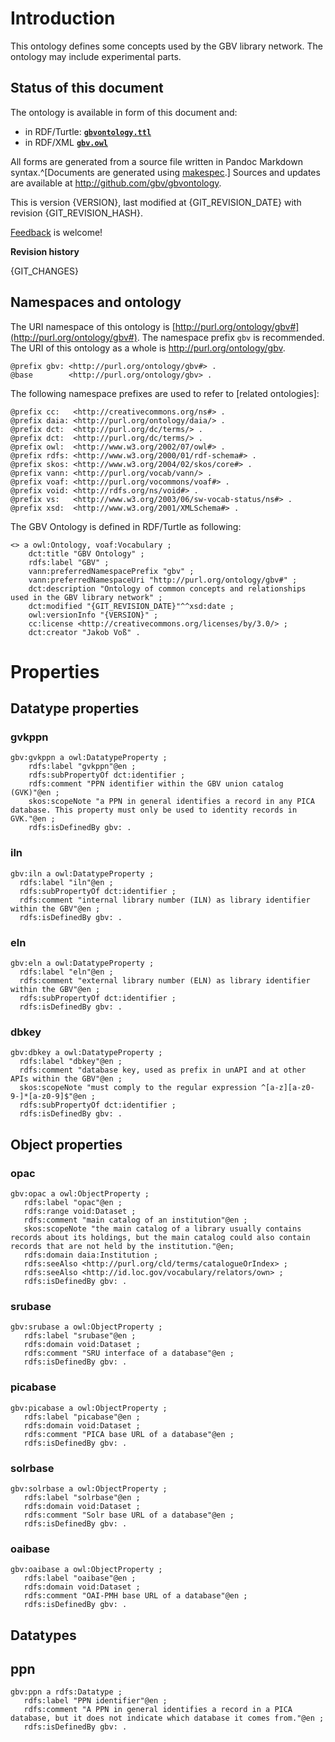 # Introduction

This ontology defines some concepts used by the GBV library network. The
ontology may include experimental parts.

## Status of this document

The ontology is available in form of this document and:

* in RDF/Turtle: [**`gbvontology.ttl`**](gbv.ttl) 
* in RDF/XML [**`gbv.owl`**](gbvontology.owl)

All forms are generated from a source file written in Pandoc Markdown
syntax.^[Documents are generated using
[makespec](http://jakobib.github.io/makespec/).] Sources and updates are
available at <http://github.com/gbv/gbvontology>.

This is version {VERSION}, last modified at {GIT_REVISION_DATE} with revision
{GIT_REVISION_HASH}.

[Feedback](https://github.com/gbv/gbv/issues) is welcome!

**Revision history**

{GIT_CHANGES}

## Namespaces and ontology

The URI namespace of this ontology is 
[http://purl.org/ontology/gbv#](http://purl.org/ontology/gbv#).
The namespace prefix `gbv` is recommended. The URI of this ontology as a whole
is <http://purl.org/ontology/gbv>.

    @prefix gbv: <http://purl.org/ontology/gbv#> .
    @base        <http://purl.org/ontology/gbv> .

The following namespace prefixes are used to refer to [related ontologies]:

    @prefix cc:   <http://creativecommons.org/ns#> .
    @prefix daia: <http://purl.org/ontology/daia/> .
    @prefix dct:  <http://purl.org/dc/terms/> .
    @prefix dct:  <http://purl.org/dc/terms/> .
    @prefix owl:  <http://www.w3.org/2002/07/owl#> .
    @prefix rdfs: <http://www.w3.org/2000/01/rdf-schema#> .
    @prefix skos: <http://www.w3.org/2004/02/skos/core#> .
    @prefix vann: <http://purl.org/vocab/vann/> .
    @prefix voaf: <http://purl.org/vocommons/voaf#> .
    @prefix void: <http://rdfs.org/ns/void#> .
    @prefix vs:   <http://www.w3.org/2003/06/sw-vocab-status/ns#> .
    @prefix xsd:  <http://www.w3.org/2001/XMLSchema#> .

The GBV Ontology is defined in RDF/Turtle as following:

    <> a owl:Ontology, voaf:Vocabulary ;
        dct:title "GBV Ontology" ;
        rdfs:label "GBV" ;
        vann:preferredNamespacePrefix "gbv" ;
        vann:preferredNamespaceUri "http://purl.org/ontology/gbv#" ;
        dct:description "Ontology of common concepts and relationships used in the GBV library network" ;
        dct:modified "{GIT_REVISION_DATE}"^^xsd:date ;
        owl:versionInfo "{VERSION}" ;
        cc:license <http://creativecommons.org/licenses/by/3.0/> ;
        dct:creator "Jakob Voß" .

# Properties

## Datatype properties

###  gvkppn

    gbv:gvkppn a owl:DatatypeProperty ;
        rdfs:label "gvkppn"@en ;
        rdfs:subPropertyOf dct:identifier ;
        rdfs:comment "PPN identifier within the GBV union catalog (GVK)"@en ;
        skos:scopeNote "a PPN in general identifies a record in any PICA database. This property must only be used to identity records in GVK."@en ;
        rdfs:isDefinedBy gbv: .

### iln

    gbv:iln a owl:DatatypeProperty ;
      rdfs:label "iln"@en ;
      rdfs:subPropertyOf dct:identifier ;
      rdfs:comment "internal library number (ILN) as library identifier within the GBV"@en ;
      rdfs:isDefinedBy gbv: .

### eln

    gbv:eln a owl:DatatypeProperty ;
      rdfs:label "eln"@en ;
      rdfs:comment "external library number (ELN) as library identifier within the GBV"@en ;
      rdfs:subPropertyOf dct:identifier ;
      rdfs:isDefinedBy gbv: .


### dbkey

    gbv:dbkey a owl:DatatypeProperty ;
      rdfs:label "dbkey"@en ;
      rdfs:comment "database key, used as prefix in unAPI and at other APIs within the GBV"@en ;
      skos:scopeNote "must comply to the regular expression ^[a-z][a-z0-9-]*[a-z0-9]$"@en ;
      rdfs:subPropertyOf dct:identifier ;
      rdfs:isDefinedBy gbv: .

## Object properties

### opac

    gbv:opac a owl:ObjectProperty ;
       rdfs:label "opac"@en ;
       rdfs:range void:Dataset ;
       rdfs:comment "main catalog of an institution"@en ;
       skos:scopeNote "the main catalog of a library usually contains records about its holdings, but the main catalog could also contain records that are not held by the institution."@en;
       rdfs:domain daia:Institution ;
       rdfs:seeAlso <http://purl.org/cld/terms/catalogueOrIndex> ;
       rdfs:seeAlso <http://id.loc.gov/vocabulary/relators/own> ;
       rdfs:isDefinedBy gbv: .

### srubase

    gbv:srubase a owl:ObjectProperty ;
       rdfs:label "srubase"@en ;
       rdfs:domain void:Dataset ;
       rdfs:comment "SRU interface of a database"@en ;
       rdfs:isDefinedBy gbv: .

### picabase

    gbv:picabase a owl:ObjectProperty ;
       rdfs:label "picabase"@en ;
       rdfs:domain void:Dataset ;
       rdfs:comment "PICA base URL of a database"@en ;
       rdfs:isDefinedBy gbv: .

###  solrbase

    gbv:solrbase a owl:ObjectProperty ;
       rdfs:label "solrbase"@en ;
       rdfs:domain void:Dataset ;
       rdfs:comment "Solr base URL of a database"@en ;
       rdfs:isDefinedBy gbv: .

###  oaibase

    gbv:oaibase a owl:ObjectProperty ;
       rdfs:label "oaibase"@en ;
       rdfs:domain void:Dataset ;
       rdfs:comment "OAI-PMH base URL of a database"@en ;
       rdfs:isDefinedBy gbv: .

## Datatypes

## ppn

    gbv:ppn a rdfs:Datatype ;
       rdfs:label "PPN identifier"@en ;
       rdfs:comment "A PPN in general identifies a record in a PICA database, but it does not indicate which database it comes from."@en ;
       rdfs:isDefinedBy gbv: .


